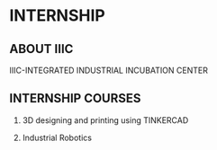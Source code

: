 # INTERNSHIP
## ABOUT IIIC
IIIC-INTEGRATED INDUSTRIAL INCUBATION CENTER

## INTERNSHIP COURSES
1. 3D designing and printing using TINKERCAD

2. Industrial Robotics
   
